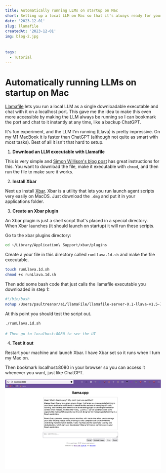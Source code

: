 ```yaml
---
title: Automatically running LLMs on startup on Mac
short: Setting up a local LLM on Mac so that it's always ready for your questions
date: '2023-12-01'
slug: llamafile
createdAt: '2023-12-01'
img: blog-2.jpg


tags:
  - Tutorial
---
```


# Automatically running LLMs on startup on Mac

[Llamafile](https://hacks.mozilla.org/2023/11/introducing-llamafile/) lets you run a local LLM as a single downloadable executable and chat with it on a localhost port. This gave me the idea to make this even more accessible by making the LLM always be running so I can bookmark the port and chat to it instantly at any time, like a backup ChatGPT.

It's fun experiment, and the LLM I'm running (Llava) is pretty impressive. On my M1 MacBook it is faster than ChatGPT (although not quite as smart with most tasks). Best of all it isn't that hard to setup.


1. **Download an LLM executable with Llamafile**

This is very simple and [Simon Willison's blog post](https://simonwillison.net/2023/Nov/29/llamafile/) has great instructions for this. You want to download the file, make it executable with `chmod`, and then run the file to make sure it works. 

2. **Install Xbar** 

Next up install [Xbar](https://xbarapp.com/). Xbar is a utility that lets you run launch agent scripts very easily on MacOS. Just download the `.dmg` and put it in your applications folder. 

3. **Create an Xbar plugin**


An Xbar plugin is just a shell script that's placed in a special directory. When Xbar launches (it should launch on startup) it will run these scripts. 

Go to the xbar plugins directory:

```bash
cd ~/Library/Application\ Support/xbar/plugins
```

Create a your file in this directory called `runLlava.1d.sh` and make the file executable. 

```bash
touch runLlava.1d.sh
chmod +x runLlava.1d.sh
```

Then add some bash code that just calls the llamafile executable you downloaded in step 1:

```bash
#!/bin/bash
nohup /Users/paultreanor/ai/llamaFile/llamafile-server-0.1-llava-v1.5-7b-q4 &
```

At this point you should test the script out. 

```bash
./runLlava.1d.sh

# Then go to localhost:8080 to see the UI
```

4. **Test it out** 

Restart your machine and launch Xbar. I have Xbar set so it runs when I turn my Mac on. 

Then bookmark localhost:8080 in your browser so you can access it whenever you want, just like ChatGPT.

<img  src="/images/llamafile/bookmark.png" alt="llamafile web UI and bookmark">




